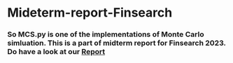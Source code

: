 # Mideterm-report-Finsearch
### So MCS.py is one of the implementations of Monte Carlo simluation. This is a part of midterm report for Finsearch 2023. Do have a look at our [Report]('https://drive.google.com/drive/folders/1_CeFRzw-i9hsAioav2wxEi363JfMvAv4')
